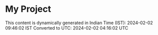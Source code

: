 # My Project

This content is dynamically generated in Indian Time (IST): 2024-02-02 09:46:02 IST
Converted to UTC: 2024-02-02 04:16:02 UTC
